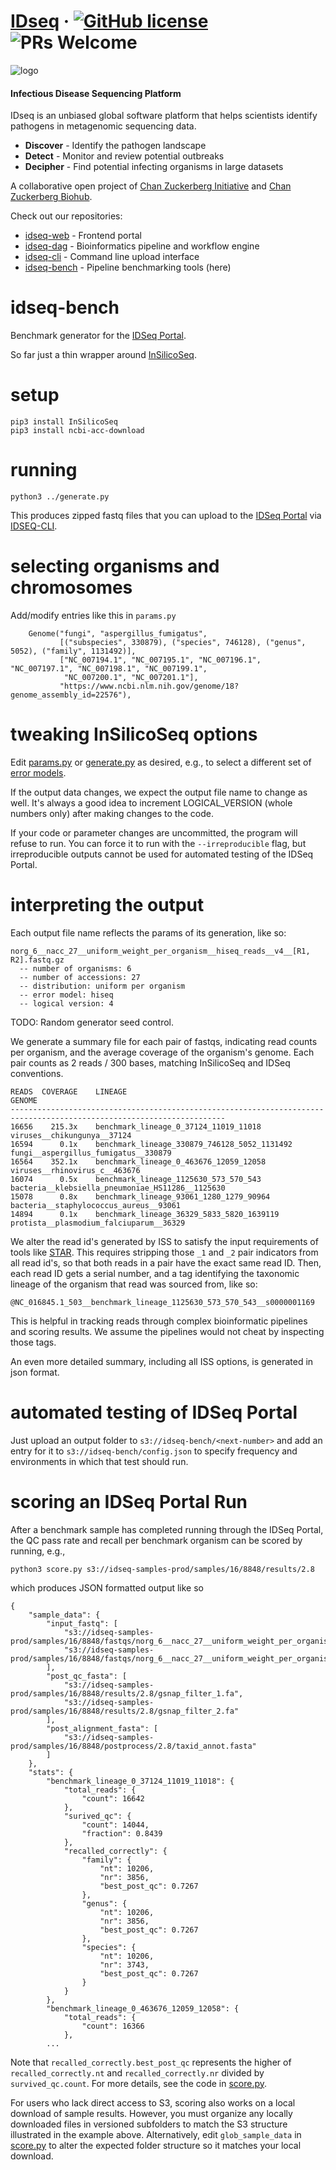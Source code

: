 # [IDseq](https://idseq.net/) &middot; [![GitHub license](https://img.shields.io/badge/license-MIT-brightgreen.svg)](https://github.com/chanzuckerberg/idseq-web/blob/master/LICENSE) ![PRs Welcome](https://img.shields.io/badge/PRs-welcome-brightgreen.svg)

![logo](https://assets.idseq.net/Logo_Black.png)

#### Infectious Disease Sequencing Platform
IDseq is an unbiased global software platform that helps scientists identify pathogens in metagenomic sequencing data.

- **Discover** - Identify the pathogen landscape
- **Detect** - Monitor and review potential outbreaks
- **Decipher** - Find potential infecting organisms in large datasets

A collaborative open project of [Chan Zuckerberg Initiative](https://www.chanzuckerberg.com/) and [Chan Zuckerberg Biohub](https://czbiohub.org).

Check out our repositories:
- [idseq-web](https://github.com/chanzuckerberg/idseq-web) - Frontend portal
- [idseq-dag](https://github.com/chanzuckerberg/idseq-dag) - Bioinformatics pipeline and workflow engine
- [idseq-cli](https://github.com/chanzuckerberg/idseq-cli) - Command line upload interface
- [idseq-bench](https://github.com/chanzuckerberg/idseq-bench) - Pipeline benchmarking tools (here)

# idseq-bench
Benchmark generator for the [IDSeq Portal](https://idseq.net).

So far just a thin wrapper around [InSilicoSeq](https://insilicoseq.readthedocs.io/en/latest/).

# setup
```
pip3 install InSilicoSeq
pip3 install ncbi-acc-download
```

# running
```
python3 ../generate.py
```

This produces zipped fastq files that you can upload to the [IDSeq Portal](https://idseq.net) via [IDSEQ-CLI](https://github.com/chanzuckerberg/idseq-cli).

# selecting organisms and chromosomes
Add/modify entries like this in `params.py`
```
    Genome("fungi", "aspergillus_fumigatus",
           [("subspecies", 330879), ("species", 746128), ("genus", 5052), ("family", 1131492)],
           ["NC_007194.1", "NC_007195.1", "NC_007196.1", "NC_007197.1", "NC_007198.1", "NC_007199.1",
            "NC_007200.1", "NC_007201.1"],
           "https://www.ncbi.nlm.nih.gov/genome/18?genome_assembly_id=22576"),
```

# tweaking InSilicoSeq options
Edit [params.py](params.py) or [generate.py](generate.py) as desired, e.g., to select a different set of [error models](https://insilicoseq.readthedocs.io/en/latest/iss/model.html).

If the output data changes, we expect the output file name to change as well.  It's always a good idea to increment
LOGICAL_VERSION (whole numbers only) after making changes to the code.

If your code or parameter changes are uncommitted, the program will refuse to run.   You can force it to run with the `--irreproducible` flag, but irreproducible outputs cannot be used for automated testing of the IDSeq Portal.

# interpreting the output
Each output file name reflects the params of its generation, like so:
```
norg_6__nacc_27__uniform_weight_per_organism__hiseq_reads__v4__[R1, R2].fastq.gz
  -- number of organisms: 6
  -- number of accessions: 27
  -- distribution: uniform per organism
  -- error model: hiseq
  -- logical version: 4
```
TODO:  Random generator seed control.

We generate a summary file for each pair of fastqs, indicating read counts per organism,
and the average coverage of the organism's genome.  Each pair counts as 2 reads / 300 bases,
matching InSilicoSeq and IDSeq conventions.
```
READS  COVERAGE    LINEAGE                                          GENOME
----------------------------------------------------------------------------------------------------------------------
16656    215.3x    benchmark_lineage_0_37124_11019_11018            viruses__chikungunya__37124
16594      0.1x    benchmark_lineage_330879_746128_5052_1131492     fungi__aspergillus_fumigatus__330879
16564    352.1x    benchmark_lineage_0_463676_12059_12058           viruses__rhinovirus_c__463676
16074      0.5x    benchmark_lineage_1125630_573_570_543            bacteria__klebsiella_pneumoniae_HS11286__1125630
15078      0.8x    benchmark_lineage_93061_1280_1279_90964          bacteria__staphylococcus_aureus__93061
14894      0.1x    benchmark_lineage_36329_5833_5820_1639119        protista__plasmodium_falciuparum__36329
```
We alter the read id's generated by ISS to satisfy the input requirements of tools like [STAR](https://github.com/alexdobin/STAR).
This requires stripping those `_1` and `_2` pair indicators from all read id's, so that both reads in a pair have the exact same
read ID.  Then, each read ID gets a serial number, and a tag identifying the taxonomic lineage of the organism
that read was sourced from, like so:
```
@NC_016845.1_503__benchmark_lineage_1125630_573_570_543__s0000001169
```
This is helpful in tracking reads through complex bioinformatic pipelines and
scoring results.  We assume the pipelines would not cheat by inspecting those tags.

An even more detailed summary, including all ISS options, is generated in json format.

# automated testing of IDSeq Portal

Just upload an output folder to `s3://idseq-bench/<next-number>` and add
an entry for it to `s3://idseq-bench/config.json` to specify frequency and environments in which that test should run.

# scoring an IDSeq Portal Run

After a benchmark sample has completed running through the IDSeq Portal, the QC pass rate and recall per benchmark organism can be scored by running, e.g.,
```
python3 score.py s3://idseq-samples-prod/samples/16/8848/results/2.8
```
which produces JSON formatted output like so
```
{
    "sample_data": {
        "input_fastq": [
            "s3://idseq-samples-prod/samples/16/8848/fastqs/norg_6__nacc_27__uniform_weight_per_organism__hiseq_reads__v4__R1.fastq.gz",
            "s3://idseq-samples-prod/samples/16/8848/fastqs/norg_6__nacc_27__uniform_weight_per_organism__hiseq_reads__v4__R2.fastq.gz"
        ],
        "post_qc_fasta": [
            "s3://idseq-samples-prod/samples/16/8848/results/2.8/gsnap_filter_1.fa",
            "s3://idseq-samples-prod/samples/16/8848/results/2.8/gsnap_filter_2.fa"
        ],
        "post_alignment_fasta": [
            "s3://idseq-samples-prod/samples/16/8848/postprocess/2.8/taxid_annot.fasta"
        ]
    },
    "stats": {
        "benchmark_lineage_0_37124_11019_11018": {
            "total_reads": {
                "count": 16642
            },
            "surived_qc": {
                "count": 14044,
                "fraction": 0.8439
            },
            "recalled_correctly": {
                "family": {
                    "nt": 10206,
                    "nr": 3856,
                    "best_post_qc": 0.7267
                },
                "genus": {
                    "nt": 10206,
                    "nr": 3856,
                    "best_post_qc": 0.7267
                },
                "species": {
                    "nt": 10206,
                    "nr": 3743,
                    "best_post_qc": 0.7267
                }
            }
        },
        "benchmark_lineage_0_463676_12059_12058": {
            "total_reads": {
                "count": 16366
            },
        ...
```
Note that `recalled_correctly.best_post_qc` represents the higher of `recalled_correctly.nt` and `recalled_correctly.nr` divided by `survived_qc.count`.  For more details, see the code in [score.py](score.py).

For users who lack direct access to S3, scoring also works on a local download of sample results.  However, you must organize any locally downloaded files in versioned subfolders to match the S3 structure illustrated in the example above.  Alternatively, edit `glob_sample_data` in [score.py](score.py) to alter the expected folder structure so it matches your local download.
